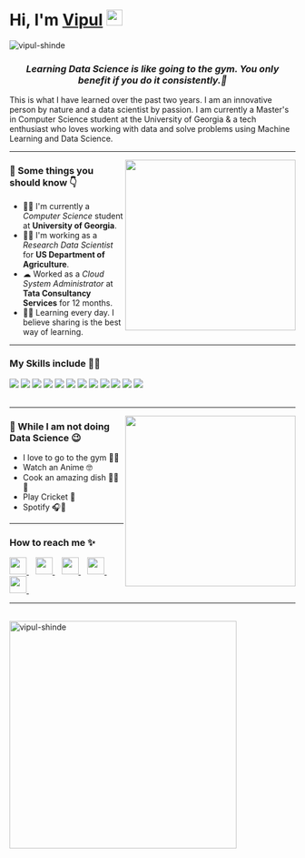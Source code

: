 <h1><strong>Hi, I'm <a href="https://vipulshinde.com">Vipul</a></strong> <img src="https://raw.githubusercontent.com/syedareehaquasar/syedareehaquasar/master/gifs/Hi.gif" width="28px"></h1>

<div align="left"> 
    <img src="https://komarev.com/ghpvc/?username=vipul-shinde" alt="vipul-shinde"> 
</div>

<h3 align="center"><em>Learning Data Science is like going to the gym. You only benefit if you do it consistently.💯</em></h3>

<p>This is what I have learned over the past two years. I am an innovative person by nature and a data scientist by passion. I am currently a Master's in Computer Science student at the University of Georgia & a tech enthusiast who loves working with data and solve problems using Machine Learning and Data Science.</p>

<hr>
<img align="right" src="https://media.giphy.com/media/8DTnuPhxv0m4w/giphy.gif" width="300px">
<h3>🚀 Some things you should know 👇</h3>
<ul>
<li>👨‍💻 I'm currently a <em>Computer Science</em> student at <strong>University of Georgia</strong>.</li>
<li>👨‍🔬 I'm working as a <em>Research Data Scientist</em> for <strong>US Department of Agriculture</strong>.</li>
<li>☁  Worked as a <em>Cloud System Administrator</em> at <strong>Tata Consultancy Services</strong> for 12 months.</li>
<li>👨‍🎓 Learning every day. I believe sharing is the best way of learning.</li>
</ul>
<hr>

<h3>My Skills include 👨‍💻</h3>
<div>
    <img src="https://img.shields.io/badge/python-%2314354C.svg?style=for-the-badge&logo=python&logoColor=white">
    <img src="https://img.shields.io/badge/postgres-%23316192.svg?style=for-the-badge&logo=postgresql&logoColor=white">
    <img src="https://img.shields.io/badge/scikit--learn-%23F7931E.svg?style=for-the-badge&logo=scikit-learn&logoColor=white">
    <img src="https://img.shields.io/badge/pandas-%23150458.svg?style=for-the-badge&logo=pandas&logoColor=white">
    <img src="https://img.shields.io/badge/numpy-%23013243.svg?style=for-the-badge&logo=numpy&logoColor=white">
    <img src="https://img.shields.io/badge/TensorFlow-%23FF6F00.svg?style=for-the-badge&logo=TensorFlow&logoColor=white">
    <img src="https://img.shields.io/badge/PyTorch-%23EE4C2C.svg?style=for-the-badge&logo=PyTorch&logoColor=white">
    <img src="https://img.shields.io/badge/AWS-%23FF9900.svg?style=for-the-badge&logo=amazon-aws&logoColor=white">
    <img src="https://img.shields.io/badge/git-%23F05033.svg?style=for-the-badge&logo=git&logoColor=white">
    <img src="https://img.shields.io/badge/html5-%23E34F26.svg?style=for-the-badge&logo=html5&logoColor=white">
    <img src="https://img.shields.io/badge/css3-%231572B6.svg?style=for-the-badge&logo=css3&logoColor=white">
    <img src="https://img.shields.io/badge/bootstrap-%23563D7C.svg?style=for-the-badge&logo=bootstrap&logoColor=white">
</div>
<br>
<hr>

<img align="right" src="https://thumbs.gfycat.com/WigglyDopeyLeopardseal-max-1mb.gif" width="300px">
<h3>🦄 While I am not doing Data Science 😉</h3>
<ul>
    <li>I love to go to the gym 🏋️‍♂️</li>
    <li>Watch an Anime 🤓</li>
    <li>Cook an amazing dish 👨‍🍳😋</li>
    <li>Play Cricket 🏏</li>
    <li> Spotify 🎧💚</li>
</ul>
<hr>

<h3>How to reach me ✨</h3>
<div>
    <a href="https://www.linkedin.com/in/vipul-shinde/">
        <img src="https://image.flaticon.com/icons/png/512/145/145807.png" width="30px">
    </a>&nbsp;&nbsp;
    <a href="https://twitter.com/thevipulshinde/">
        <img src="https://image.flaticon.com/icons/png/512/145/145812.png" width="30px">
    </a>&nbsp;&nbsp;
    <a href="https://discordapp.com/users/Vipul#6101/">
        <img src="https://image.flaticon.com/icons/png/512/2111/2111370.png" width="30px">
    </a>&nbsp;&nbsp;
    <a href="mailto: shindevipul205@gmail.com">
        <img src="https://image.flaticon.com/icons/png/512/732/732200.png" width="30px">
    </a>&nbsp;&nbsp;
    <a href="https://github.com/vipul-shinde/">
        <img src="https://image.flaticon.com/icons/png/512/25/25657.png" width="30px">
    </a>&nbsp;&nbsp;
</div>
<hr>
<br>
<div align="left">
    <img src="https://github-readme-stats-vipul-shinde.vercel.app/api?username=vipul-shinde&show_icons=true&theme=algolia"  width="400px" alt="vipul-shinde">
</div>